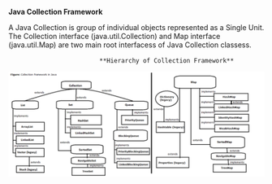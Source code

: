 
**Java Collection Framework**

A Java Collection is group of individual objects represented as a Single Unit. The Collection interface (java.util.Collection) and Map interface (java.util.Map) are two main root interfacess of Java Collection classess. 

                             **Hierarchy of Collection Framework**

![alt text](https://github.com/imhimanshu/booknotes/blob/master/01-Collection-framework-hierarchy-in-java.png)
                             
  
